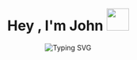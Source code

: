 ### <h1 align="center"><b>Hey , I'm John </b><img src="https://media.giphy.com/media/hvRJCLFzcasrR4ia7z/giphy.gif" width="45"></h1>

<p align="center">
<img src="https://readme-typing-svg.demolab.com?font=Sigmar&size=25&duration=2500&pause=800&color=3DA9FC&center=true&vCenter=true&width=435&lines=Front-end+Dev;UI%2FUX+Designer;Self-directed+Learner;Always+Learning" alt="Typing SVG" />
</p>
